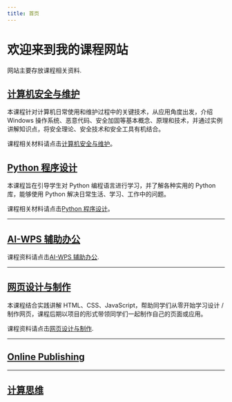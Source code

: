 ```yaml
---
title: 首页
---
```


# 欢迎来到我的课程网站

网站主要存放课程相关资料.

## [计算机安全与维护](cms.md)

本课程针对计算机日常使用和维护过程中的关键技术，从应用角度出发，介绍 Windows 操作系统、恶意代码、安全加固等基本概念、原理和技术，并通过实例讲解知识点，将安全理论、安全技术和安全工具有机结合。

课程相关材料请点击[计算机安全与维护](cms.md)。

## [Python 程序设计](python.md)

本课程旨在引导学生对 Python 编程语言进行学习，并了解各种实用的 Python 库，能够使用 Python 解决日常生活、学习、工作中的问题。

课程相关材料请点击[Python 程序设计](python.md)。

---

## [AI-WPS 辅助办公](wps.md)

课程资料请点击[AI-WPS 辅助办公](wps/introduction.md).

---

## [网页设计与制作](web.md)

本课程结合实践讲解 HTML、CSS、JavaScript，帮助同学们从零开始学习设计 / 制作网页，课程后期以项目的形式带领同学们一起制作自己的页面或应用。

课程资料请点击[网页设计与制作](web.md).

---

## [Online Publishing](online-publishing.md)

---

## [计算思维](ct.md)
